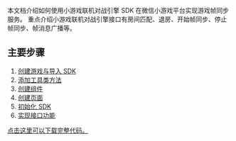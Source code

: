 本文档介绍如何使用小游戏联机对战引擎 SDK 在微信小游戏平台实现游戏帧同步服务。
重点介绍小游戏联机对战引擎接口有房间匹配、退房、开始帧同步、停止帧同步、帧消息广播等。

## 主要步骤
1. [创建游戏与导入 SDK](https://cloud.tencent.com/document/product/1038/33532)
2. [添加工具类方法](https://cloud.tencent.com/document/product/1038/33533)
3. [创建组件](https://cloud.tencent.com/document/product/1038/33534)
4. [创建页面](https://cloud.tencent.com/document/product/1038/33535)
5. [ 初始化 SDK](https://cloud.tencent.com/document/product/1038/33536)
6. [实现接口功能](https://cloud.tencent.com/document/product/1038/33537)


[点击这里可以下载完整代码。](https://main.qcloudimg.com/raw/ad8aba235d8888286419c8ee8f999c34.zip)